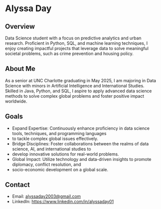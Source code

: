 # Alyssa Day
## Overview

Data Science student with a focus on predictive analytics and urban research. Proficient in Python, SQL, and machine learning techniques, I enjoy creating impactful projects that leverage data to solve meaningful societal problems, such as crime prevention and housing policy.

## About Me

As a senior at UNC Charlotte graduating in May 2025, I am majoring in Data Science with minors in Artificial Intelligence and International Studies. Skilled in Java, Python, and SQL, I aspire to apply advanced data science methods to solve complex global problems and foster positive impact worldwide.

## Goals

- Expand Expertise: Continuously enhance proficiency in data science tools, techniques, and programming languages
- to tackle complex global issues effectively.
- Bridge Disciplines: Foster collaborations between the realms of data science, AI, and international studies to
- develop innovative solutions for real-world problems.
- Global Impact: Utilize technology and data-driven insights to promote diplomacy, conflict resolution, and
- socio-economic development on a global scale.

## Contact

- Email: alyssaday2003@gmail.com
- LinkedIn: https://www.linkedin.com/in/alyssaday01

<!---
alyssaday01/alyssaday01 is a ✨ special ✨ repository because its `README.md` (this file) appears on your GitHub profile.
You can click the Preview link to take a look at your changes.
--->
